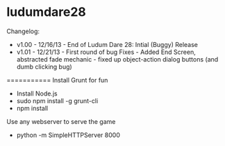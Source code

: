 ludumdare28
===========

Changelog:
  - v1.00 - 12/16/13 - End of Ludum Dare 28: Intial (Buggy) Release
  - v1.01 - 12/21/13 - First round of bug Fixes
                     - Added End Screen, abstracted fade mechanic
                     - fixed up object-action dialog buttons (and dumb clicking bug)


===========
Install Grunt for fun
 - Install Node.js
 - sudo npm install -g grunt-cli
 - npm install


Use any webserver to serve the game

 - python -m SimpleHTTPServer 8000
